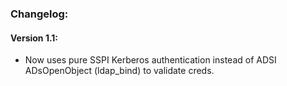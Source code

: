 ### Changelog:

#### Version 1.1:

* Now uses pure SSPI Kerberos authentication instead of ADSI ADsOpenObject (ldap_bind) to validate creds.